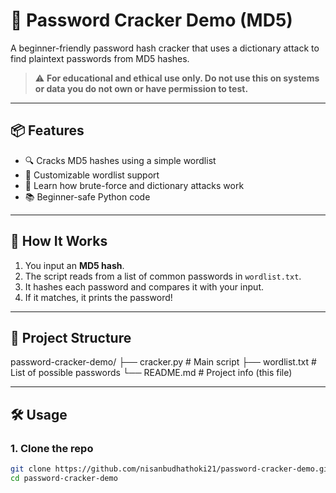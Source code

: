 # 🔐 Password Cracker Demo (MD5)  
A beginner-friendly password hash cracker that uses a dictionary attack to find plaintext passwords from MD5 hashes.

> ⚠️ **For educational and ethical use only. Do not use this on systems or data you do not own or have permission to test.**

---

## 📦 Features
- 🔍 Cracks MD5 hashes using a simple wordlist
- 📂 Customizable wordlist support
- 🧠 Learn how brute-force and dictionary attacks work
- 📚 Beginner-safe Python code

---

## 🚀 How It Works

1. You input an **MD5 hash**.
2. The script reads from a list of common passwords in `wordlist.txt`.
3. It hashes each password and compares it with your input.
4. If it matches, it prints the password!

---

## 📁 Project Structure
password-cracker-demo/
├── cracker.py # Main script
├── wordlist.txt # List of possible passwords
└── README.md # Project info (this file)


---

## 🛠️ Usage

### 1. Clone the repo

```bash
git clone https://github.com/nisanbudhathoki21/password-cracker-demo.git
cd password-cracker-demo



